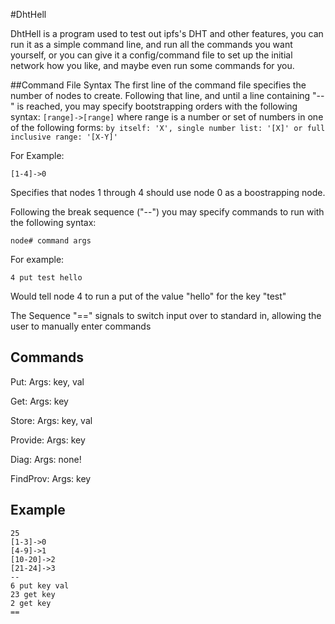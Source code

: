 #DhtHell

DhtHell is a program used to test out ipfs's DHT and other features, you can run it as a simple command line, and run all the commands you want yourself, or you can give it a config/command file to set up the initial network how you like, and maybe even run some commands for you.


##Command File Syntax
The first line of the command file specifies the number of nodes to create.
Following that line, and until a line containing "--" is reached, you may specify bootstrapping orders with the following syntax: `[range]->[range]` where range is a number or set of numbers in one of the following forms: `by itself: 'X', single number list: '[X]' or full inclusive range: '[X-Y]'`

For Example:

	[1-4]->0

Specifies that nodes 1 through 4 should use node 0 as a boostrapping node.

Following the break sequence ("--") you may specify commands to run with the following syntax:

	node# command args

For example:

	4 put test hello

Would tell node 4 to run a put of the value "hello" for the key "test"

The Sequence "==" signals to switch input over to standard in, allowing the user to manually enter commands

## Commands

Put:
	Args: key, val

Get:
	Args: key

Store:
	Args: key, val

Provide:
	Args: key

Diag:
	Args: none!

FindProv:
	Args: key


## Example

	25
	[1-3]->0
	[4-9]->1
	[10-20]->2
	[21-24]->3
	--
	6 put key val
	23 get key
	2 get key
	==
